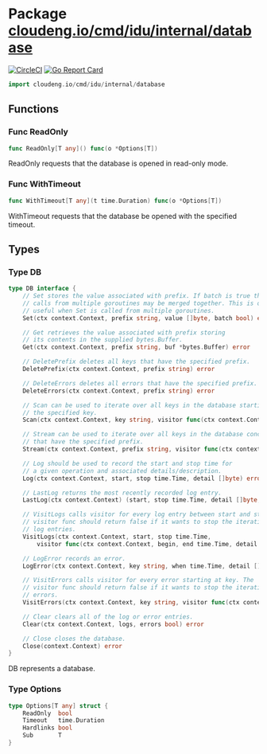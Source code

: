 # Package [cloudeng.io/cmd/idu/internal/database](https://pkg.go.dev/cloudeng.io/cmd/idu/internal/database?tab=doc)
[![CircleCI](https://circleci.com/gh/cloudengio/go.gotools.svg?style=svg)](https://circleci.com/gh/cloudengio/go.gotools) [![Go Report Card](https://goreportcard.com/badge/cloudeng.io/cmd/idu/internal/database)](https://goreportcard.com/report/cloudeng.io/cmd/idu/internal/database)

```go
import cloudeng.io/cmd/idu/internal/database
```


## Functions
### Func ReadOnly
```go
func ReadOnly[T any]() func(o *Options[T])
```
ReadOnly requests that the database is opened in read-only mode.

### Func WithTimeout
```go
func WithTimeout[T any](t time.Duration) func(o *Options[T])
```
WithTimeout requests that the database be opened with the specified timeout.



## Types
### Type DB
```go
type DB interface {
	// Set stores the value associated with prefix. If batch is true then
	// calls from multiple goroutines may be merged together. This is only
	// useful when Set is called from multiple goroutines.
	Set(ctx context.Context, prefix string, value []byte, batch bool) error

	// Get retrieves the value associated with prefix storing
	// its contents in the supplied bytes.Buffer.
	Get(ctx context.Context, prefix string, buf *bytes.Buffer) error

	// DeletePrefix deletes all keys that have the specified prefix.
	DeletePrefix(ctx context.Context, prefix string) error

	// DeleteErrors deletes all errors that have the specified prefix.
	DeleteErrors(ctx context.Context, prefix string) error

	// Scan can be used to iterate over all keys in the database starting at
	// the specified key.
	Scan(ctx context.Context, key string, visitor func(ctx context.Context, key string, val []byte) bool) error

	// Stream can be used to iterate over all keys in the database concurrently
	// that have the specified prefix.
	Stream(ctx context.Context, prefix string, visitor func(ctx context.Context, key string, val []byte)) error

	// Log should be used to record the start and stop time for
	// a given operation and associated details/description.
	Log(ctx context.Context, start, stop time.Time, detail []byte) error

	// LastLog returns the most recently recorded log entry.
	LastLog(ctx context.Context) (start, stop time.Time, detail []byte, err error)

	// VisitLogs calls visitor for every log entry between start and stop. The
	// visitor func should return false if it wants to stop the iteration over
	// log entries.
	VisitLogs(ctx context.Context, start, stop time.Time,
		visitor func(ctx context.Context, begin, end time.Time, detail []byte) bool) error

	// LogError records an error.
	LogError(ctx context.Context, key string, when time.Time, detail []byte) error

	// VisitErrors calls visitor for every error starting at key. The
	// visitor func should return false if it wants to stop the iteration over
	// errors.
	VisitErrors(ctx context.Context, key string, visitor func(ctx context.Context, key string, when time.Time, val []byte) bool) error

	// Clear clears all of the log or error entries.
	Clear(ctx context.Context, logs, errors bool) error

	// Close closes the database.
	Close(context.Context) error
}
```
DB represents a database.


### Type Options
```go
type Options[T any] struct {
	ReadOnly  bool
	Timeout   time.Duration
	Hardlinks bool
	Sub       T
}
```





